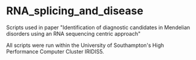 # RNA_splicing_and_disease
 Scripts used in paper "Identification of diagnostic candidates in Mendelian disorders using an RNA sequencing centric approach"

 All scripts were run within the University of Southampton's High Performance Computer Cluster IRIDIS5.

 
